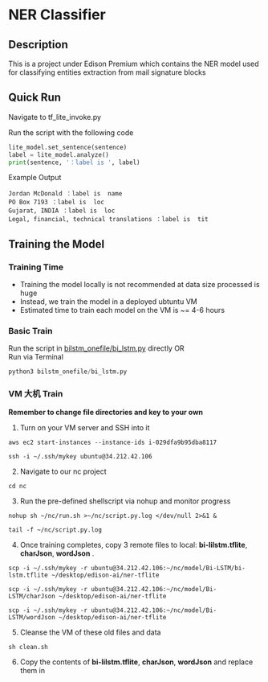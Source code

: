 # NER Classifier

## Description  
This is a project under Edison Premium which contains the NER model used for classifying entities extraction from mail signature blocks

## Quick Run
Navigate to tf_lite_invoke.py

Run the script with the following code
```python
lite_model.set_sentence(sentence)
label = lite_model.analyze()
print(sentence, '：label is ', label)

```
Example Output
```text
Jordan McDonald ：label is  name
PO Box 7193 ：label is  loc
Gujarat, INDIA ：label is  loc
Legal, financial, technical translations ：label is  tit

```

## Training the Model

### Training Time
- Training the model locally is not recommended at data size processed is huge
- Instead, we train the model in a deployed ubtuntu VM
- Estimated time to train each model on the VM is ~= 4-6 hours

### Basic Train
Run the script in [bilstm_onefile/bi_lstm.py](https://github.com/yuanlida/nc/blob/master/bilstm_onefile/bi_lstm.py) directly
OR\
Run via Terminal
```python
python3 bilstm_onefile/bi_lstm.py
```
### VM 大机 Train
**Remember to change file directories and key to your own**
1. Turn on your VM server and SSH into it
```
aws ec2 start-instances --instance-ids i-029dfa9b95dba8117

ssh -i ~/.ssh/mykey ubuntu@34.212.42.106
```

2. Navigate to our nc project
```
cd nc 
```

3. Run the pre-defined shellscript via nohup and monitor progress
```
nohup sh ~/nc/run.sh >~/nc/script.py.log </dev/null 2>&1 &

tail -f ~/nc/script.py.log
```
4. Once training completes, copy 3 remote files to local: **bi-lilstm.tflite**, **charJson**, **wordJson** .
```
scp -i ~/.ssh/mykey -r ubuntu@34.212.42.106:~/nc/model/Bi-LSTM/bi-lstm.tflite ~/desktop/edison-ai/ner-tflite

scp -i ~/.ssh/mykey -r ubuntu@34.212.42.106:~/nc/model/Bi-LSTM/charJson ~/desktop/edison-ai/ner-tflite

scp -i ~/.ssh/mykey -r ubuntu@34.212.42.106:~/nc/model/Bi-LSTM/wordJson ~/desktop/edison-ai/ner-tflite
```
5. Cleanse the VM of these old files and data
```
sh clean.sh
```
6. Copy the contents of **bi-lilstm.tflite**, **charJson**, **wordJson** and replace them in 